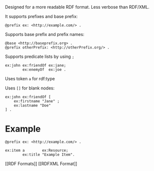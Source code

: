 Designed for a more readable RDF format. Less verbose than RDF/XML.

It supports prefixes and base prefix:

```turtle
@prefix ex: <http://example.com/> .
```

Supports base prefix and prefix names:
```turtle
@base <http://baseprefix.org> .
@prefix otherPrefix: <http://otherPrefix.org/> .
```

Supports predicate lists by using `;`
```turtle
ex:john ex:friendOf ex:jane;
		ex:enemyOf  ex:joe .
```

Uses token `a` for rdf:type

Uses `[]` for blank nodes:
```turtle
ex:john ex:friendOf [
	ex:firstname "Jane" ;
	ex:lastname "Doe"
] .
```
# Example

```turtle
@prefix ex: <http://example.com/> .

ex:item a        ex:Resource;
		ex:title "Example Item".
```


[[RDF Formats]]
[[RDFXML Format]]